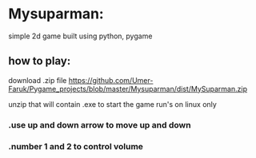 # Mysuparman:

simple 2d game  built using python, pygame

## how to play:
download .zip file
https://github.com/Umer-Faruk/Pygame_projects/blob/master/Mysuparman/dist/MySuparman.zip

unzip that will contain .exe to start the game
run's on linux only


### .use up and down arrow to move up and down
### .number 1 and 2 to control volume

